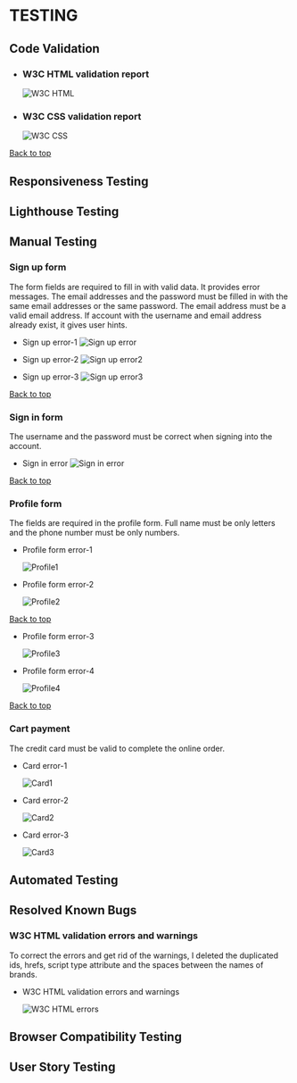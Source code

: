 # TESTING

## Code Validation
* ### W3C HTML validation report
    ![W3C HTML](https://veroperfume.s3.eu-west-2.amazonaws.com/media/readme-pics/w3c-html-no-errors.png)

* ### W3C CSS validation report
    ![W3C CSS](https://veroperfume.s3.eu-west-2.amazonaws.com/media/readme-pics/w3c-css-no-errors.png)


[Back to top](#testing)

## Responsiveness Testing

## Lighthouse Testing

## Manual Testing

### Sign up form
The form fields are required to fill in with valid data. It provides error messages. The email addresses and the password must be filled in with the same email addresses or the same password. The email address must be a valid email address. If account with the username and email address already exist, it gives user hints.
* Sign up error-1
![Sign up error](https://veroperfume.s3.eu-west-2.amazonaws.com/media/readme-pics/sign-up-err1.png)

* Sign up error-2
![Sign up error2](https://veroperfume.s3.eu-west-2.amazonaws.com/media/readme-pics/sign-up-err2.png)

* Sign up error-3
![Sign up error3](https://veroperfume.s3.eu-west-2.amazonaws.com/media/readme-pics/sign-up-err3.png)

[Back to top](#testing)

### Sign in form
The username and the password must be correct when signing into the account.
* Sign in error
![Sign in error](https://veroperfume.s3.eu-west-2.amazonaws.com/media/readme-pics/signin-error.png)

[Back to top](#testing)

### Profile form
The fields are required in the profile form. Full name must be only letters and the phone number must be only numbers.

* Profile form error-1

    ![Profile1](https://veroperfume.s3.eu-west-2.amazonaws.com/media/readme-pics/profile-form-validations.png)

* Profile form error-2

    ![Profile2](https://veroperfume.s3.eu-west-2.amazonaws.com/media/readme-pics/profile-form-validations1.png)

[Back to top](#testing)

* Profile form error-3

    ![Profile3](https://veroperfume.s3.eu-west-2.amazonaws.com/media/readme-pics/profile-form-validations2.png)

* Profile form error-4

    ![Profile4](https://veroperfume.s3.eu-west-2.amazonaws.com/media/readme-pics/profile-form-validations3.png)

[Back to top](#testing)

### Cart payment
The credit card must be valid to complete the online order.

* Card error-1

    ![Card1](https://veroperfume.s3.eu-west-2.amazonaws.com/media/readme-pics/card-error1.png)

* Card error-2

    ![Card2](https://veroperfume.s3.eu-west-2.amazonaws.com/media/readme-pics/card-error1.png)

* Card error-3

    ![Card3](https://veroperfume.s3.eu-west-2.amazonaws.com/media/readme-pics/card-error1.png)

## Automated Testing

## Resolved Known Bugs
### W3C HTML validation errors and warnings
To correct the errors and get rid of the warnings, I deleted the duplicated ids, hrefs, script type attribute and the spaces between the names of brands. 
    
* W3C HTML validation errors and warnings

   ![W3C HTML errors](https://veroperfume.s3.eu-west-2.amazonaws.com/media/readme-pics/w3c-html.png)
    


## Browser Compatibility Testing

## User Story Testing

